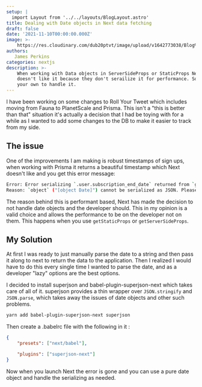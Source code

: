 ```yaml
---
setup: |
  import Layout from '../../layouts/BlogLayout.astro'
title: Dealing with Date objects in Next data fetching
draft: false
date: '2021-11-10T00:00:00.000Z'
image: >-
    https://res.cloudinary.com/dub20ptvt/image/upload/v1642773038/Blog%20Posts/szsc0zjxgvl11lbghhyc.webp
authors:
   James Perkins
categories: nextjs
description: >-
    When working with Data objects in ServerSideProps or StaticProps Next.js
    doesn't like it because they don't serailize it for performance. So you are on
    your own to handle it.
---
```


I have been working on some changes to Roll Your Tweet which includes moving from Fauna to PlanetScale and Prisma. This isn't a "this is better than that" situation it's actually a decision that I had be toying with for a while as I wanted to add some changes to the DB to make it easier to track from my side.

## The issue

One of the improvements I am making is robust timestamps of sign ups, when working with Prisma it returns a beautiful timestamp which Next doesn't like and you get this error message:

```bash
Error: Error serializing `.user.subscription_end_date` returned from `getServerSideProps` in "/".
Reason: `object` ("[object Date]") cannot be serialized as JSON. Please only return JSON serializable data types
```

The reason behind this is performant based, Next has made the decision to not handle date objects and the developer should. This in my opinion is a valid choice and allows the performance to be on the developer not on them. This happens when you use `getStaticProps` or `getServerSideProps`.

<newsletter />

## My Solution

At first I was ready to just manually parse the date to a string and then pass it along to next to return the data to the application. Then I realized I would have to do this every single time I wanted to parse the date, and as a developer "lazy" options are the best options.

I decided to install superjson and babel-plugin-superjson-next which takes care of all of it. superjson provides a thin wrapper over `JSON.stringify` and `JSON.parse`, which takes away the issues of date objects and other such problems.

```bash
yarn add babel-plugin-superjson-next superjson
```

Then create a .babelrc file with the following in it :

```json
{
    "presets": ["next/babel"],

    "plugins": ["superjson-next"]
}
```

Now when you launch Next the error is gone and you can use a pure date object and handle the serializing as needed.
